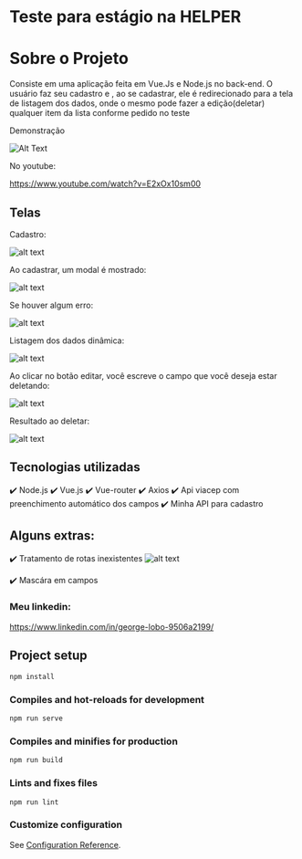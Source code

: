 # Teste para estágio na HELPER

# Sobre o Projeto
 
Consiste em uma aplicação feita em Vue.Js e Node.js no back-end. O usuário faz seu cadastro e , ao se cadastrar, ele é redirecionado para a tela de listagem dos dados, onde o mesmo pode fazer a edição(deletar) qualquer item da lista conforme pedido no teste

Demonstração

![Alt Text](https://i.imgur.com/e7101UY.gif)



No youtube:

https://www.youtube.com/watch?v=E2xOx10sm00


## Telas

Cadastro:

![alt text](https://i.imgur.com/nyZdjPY.png)

Ao cadastrar, um modal é mostrado:

![alt text](https://i.imgur.com/FcQpFhY.png)

Se houver algum erro:

![alt text](https://i.imgur.com/RrwxsC1.png)

Listagem dos dados dinâmica:

![alt text](https://i.imgur.com/0bzJZBi.png)

Ao clicar no botão editar, você escreve o campo que você deseja estar deletando:

![alt text](https://i.imgur.com/rFQfOQB.png)

Resultado ao deletar: 

![alt text](https://i.imgur.com/QKO8Zb9.png)

## Tecnologias utilizadas

✔️ Node.js
✔️ Vue.js
✔️ Vue-router
✔️ Axios
✔️ Api viacep com preenchimento automático dos campos
✔️ Minha API para cadastro

## Alguns extras:

 ✔️ Tratamento de rotas inexistentes
 ![alt text](https://i.imgur.com/TfA3nsS.png)

 ✔️ Mascára em campos
 
 

### Meu linkedin:

https://www.linkedin.com/in/george-lobo-9506a2199/
































## Project setup
```
npm install
```

### Compiles and hot-reloads for development
```
npm run serve
```

### Compiles and minifies for production
```
npm run build
```

### Lints and fixes files
```
npm run lint
```

### Customize configuration
See [Configuration Reference](https://cli.vuejs.org/config/).
